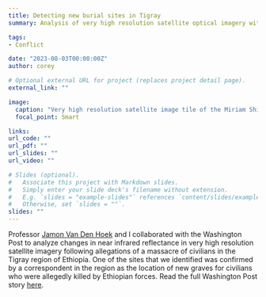 ```yaml
---
title: Detecting new burial sites in Tigray
summary: Analysis of very high resolution satellite optical imagery with the visual investigation team at the Washington Post.

tags:
- Conflict

date: "2023-08-03T00:00:00Z"
author: corey

# Optional external URL for project (replaces project detail page).
external_link: ""

image:
  caption: "Very high resolution satellite image tile of the Miriam Shiweto Church area. Credit: Maxar."
  focal_point: Smart

links:
url_code: ""
url_pdf: ""
url_slides: ""
url_video: ""

# Slides (optional).
#   Associate this project with Markdown slides.
#   Simply enter your slide deck's filename without extension.
#   E.g. `slides = "example-slides"` references `content/slides/example-slides.md`.
#   Otherwise, set `slides = ""`.
slides: ""
---
```


Professor [Jamon Van Den Hoek](www.conflict-ecology.org) and I collaborated with the Washington Post to analyze changes in near infrared reflectance in very high resolution satellite imagery following allegations of a massacre of civilians in the Tigray region of Ethiopia. One of the sites that we identified was confirmed by a correspondent in the region as the location of new graves for civilians who were allegedly killed by Ethiopian forces. Read the full Washington Post story [here](https://www.washingtonpost.com/world/2023/07/07/ethiopia-massacre-graves/).